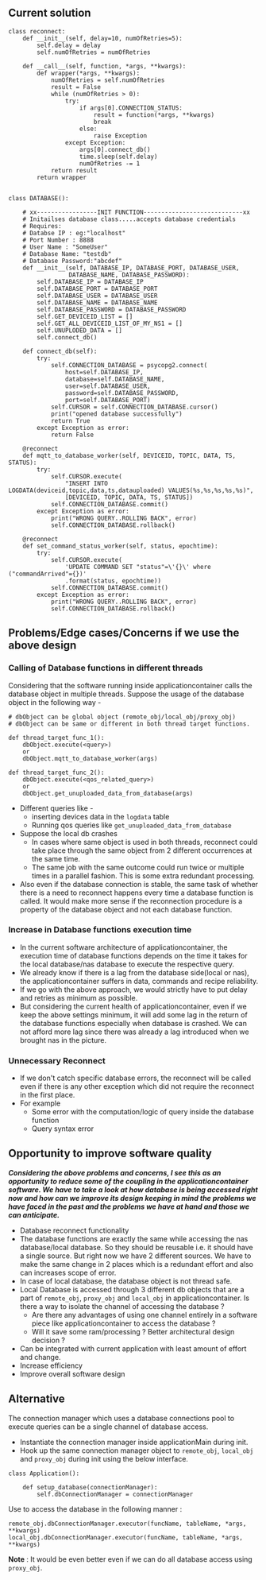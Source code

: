 
## Current solution

```
class reconnect:
    def __init__(self, delay=10, numOfRetries=5):
        self.delay = delay
        self.numOfRetries = numOfRetries

    def __call__(self, function, *args, **kwargs):
        def wrapper(*args, **kwargs):
            numOfRetries = self.numOfRetries
            result = False
            while (numOfRetries > 0):
                try:
                    if args[0].CONNECTION_STATUS:
                        result = function(*args, **kwargs)
                        break
                    else:
                        raise Exception
                except Exception:
                    args[0].connect_db()
                    time.sleep(self.delay)
                    numOfRetries -= 1
            return result
        return wrapper


class DATABASE():

    # xx-----------------INIT FUNCTION----------------------------xx
    # Initailses database class.....accepts database credentials
    # Requires:
    # Databse IP : eg:"localhost"
    # Port Number : 8888
    # User Name : "SomeUser"
    # Database Name: "testdb"
    # Database Password:"abcdef"
    def __init__(self, DATABASE_IP, DATABASE_PORT, DATABASE_USER,
                 DATABASE_NAME, DATABASE_PASSWORD):
        self.DATABASE_IP = DATABASE_IP
        self.DATABASE_PORT = DATABASE_PORT
        self.DATABASE_USER = DATABASE_USER
        self.DATABASE_NAME = DATABASE_NAME
        self.DATABASE_PASSWORD = DATABASE_PASSWORD
        self.GET_DEVICEID_LIST = []
        self.GET_ALL_DEVICEID_LIST_OF_MY_NS1 = []
        self.UNUPLODED_DATA = []
        self.connect_db()

    def connect_db(self):
        try:
            self.CONNECTION_DATABASE = psycopg2.connect(
                host=self.DATABASE_IP,
                database=self.DATABASE_NAME,
                user=self.DATABASE_USER,
                password=self.DATABASE_PASSWORD,
                port=self.DATABASE_PORT)
            self.CURSOR = self.CONNECTION_DATABASE.cursor()
            print("opened database successfully")
            return True
        except Exception as error:
            return False

    @reconnect
    def mqtt_to_database_worker(self, DEVICEID, TOPIC, DATA, TS, STATUS):
        try:
            self.CURSOR.execute(
                "INSERT INTO LOGDATA(deviceid,topic,data,ts,datauploaded) VALUES(%s,%s,%s,%s,%s)",
                [DEVICEID, TOPIC, DATA, TS, STATUS])
            self.CONNECTION_DATABASE.commit()
        except Exception as error:
            print("WRONG QUERY..ROLLING BACK", error)
            self.CONNECTION_DATABASE.rollback()
	
	@reconnect
    def set_command_status_worker(self, status, epochtime):
        try:
            self.CURSOR.execute(
                'UPDATE COMMAND SET "status"=\'{}\' where ("commandArrived"={})'
                .format(status, epochtime))
            self.CONNECTION_DATABASE.commit()
        except Exception as error:
            print("WRONG QUERY..ROLLING BACK", error)
            self.CONNECTION_DATABASE.rollback()

```

## Problems/Edge cases/Concerns if we use the above design  

### Calling of Database functions in different threads

Considering that the software running inside applicationcontainer calls the database object in multiple threads.
Suppose the usage of the database object in the following way - 

```
# dbObject can be global object (remote_obj/local_obj/proxy_obj)
# dbObject can be same or different in both thread target functions.

def thread_target_func_1():
	dbObject.execute(<query>)
	or 
	dbObject.mqtt_to_database_worker(args)

def thread_target_func_2():
	dbObject.execute(<qos_related_query>)
	or 
	dbObject.get_unuploaded_data_from_database(args)
```

- Different queries like - 
	- inserting devices data in the `logdata` table
	- Running qos queries like `get_unuploaded_data_from_database`
- Suppose the local db crashes 
	- In cases where same object is used in both threads, reconnect could take place through the same object from 2 different occurrences at the same time. 
	- The same job with the same outcome could run twice or multiple times in a parallel fashion. This is some extra redundant processing. 
- Also even if the database connection is stable, the same task of whether there is a need to reconnect happens every time a database function is called. 	It would make more sense if the reconnection procedure is a property of the database object and not each database function. 

### Increase in Database functions execution time

- In the current software architecture of applicationcontainer, the execution time of database functions depends on the time it takes for the local database/nas database to execute the respective query. 
- We already know if there is a lag from the database side(local or nas), the applicationcontainer  suffers in data, commands and recipe reliability. 
- If we go with the above approach, we would strictly have to put delay and retries as minimum as possible. 
- But considering the current health of applicationcontainer, even if we keep the above settings minimum, it will add some lag in the return of the database functions especially when database is crashed. We can not afford more lag since there was already a lag introduced when we brought nas in the picture. 

### Unnecessary Reconnect

- If we don't catch specific database errors, the reconnect will be called even if there is any other exception which did not require the reconnect in the first place. 
- For example
	- Some error with the computation/logic of query inside the database function
	- Query syntax error

## Opportunity to improve software quality 

***Considering the above problems and concerns, I see this as an opportunity to reduce some of the coupling in the applicationcontainer software. We have to take a look at how database is being accessed right now and how can we improve its design keeping in mind the problems we have faced in the past and the problems we have at hand and those we can anticipate.***

- Database reconnect functionality 
- The database functions are exactly the same while accessing the nas database/local database. So they should be reusable i.e. it should have a single source. But right now we have 2 different sources. We have to make the same change in 2 places which is a redundant effort and also can increases scope of error.
- In case of local database, the database object is not thread safe.
- Local Database is accessed through 3 different db objects that are a part of  `remote_obj`, `proxy_obj` and `local_obj` in applicationcontainer. Is there a way to isolate the channel of accessing the database ?
	- Are there any advantages of using one channel entirely in a software piece like applicationcontainer to access the database ?
	- Will it save some ram/processing ? Better architectural design decision ?
- Can be integrated with current application with least amount of effort and change. 
- Increase efficiency 
- Improve overall software design

## Alternative

The connection manager which uses a database connections pool to execute queries can be a single channel of database access. 
- Instantiate the connection manager inside applicationMain during init. 
- Hook up the same connection manager object to `remote_obj`, `local_obj` and `proxy_obj` during init using the below interface.
```
class Application():

	def setup_database(connectionManager):
		self.dbConnectionManager = connectionManager
```

Use to access the database in the following manner : 
```
remote_obj.dbConnectionManager.executor(funcName, tableName, *args, **kwargs)
local_obj.dbConnectionManager.executor(funcName, tableName, *args, **kwargs)
```

**Note** : It would be even better even if we can do all database access using `proxy_obj`. 



<!--stackedit_data:
eyJoaXN0b3J5IjpbLTQwMTU4MjI0MSwtMTU0MTU4MjIwNCw5MD
E3NzI5ODYsLTExMTIzMjQ2NzYsMTg4MjYzNDkzMl19
-->